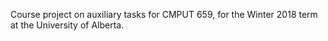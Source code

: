 Course project on auxiliary tasks for CMPUT 659, for the Winter 2018 term at the University of Alberta.
